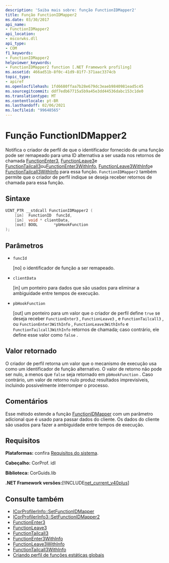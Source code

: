 ```yaml
---
description: 'Saiba mais sobre: função FunctionIDMapper2'
title: Função FunctionIDMapper2
ms.date: 03/30/2017
api_name:
- FunctionIDMapper2
api_location:
- mscorwks.dll
api_type:
- COM
f1_keywords:
- FunctionIDMapper2
helpviewer_keywords:
- FunctionIDMapper2 function [.NET Framework profiling]
ms.assetid: 466ad51b-8f0c-41d9-81f7-371aac3374cb
topic_type:
- apiref
ms.openlocfilehash: 1fd6680ffaa7b28e679dc3eaeb9840981ead5c45
ms.sourcegitcommit: ddf7edb67715a5b9a45e3dd44536dabc153c1de0
ms.translationtype: MT
ms.contentlocale: pt-BR
ms.lasthandoff: 02/06/2021
ms.locfileid: "99648565"
---
```

# <a name="functionidmapper2-function"></a>Função FunctionIDMapper2

Notifica o criador de perfil de que o identificador fornecido de uma função pode ser remapeado para uma ID alternativa a ser usada nos retornos de chamada [FunctionEnter3](functionenter3-function.md), [FunctionLeave3](functionleave3-function.md)e [FunctionTailcall3](functiontailcall3-function.md)ou[FunctionEnter3WithInfo](functionenter3withinfo-function.md), [FunctionLeave3WithInfo](functionleave3withinfo-function.md)e [FunctionTailcall3WithInfo](functiontailcall3withinfo-function.md) para essa função. `FunctionIDMapper2` também permite que o criador de perfil indique se deseja receber retornos de chamada para essa função.  
  
## <a name="syntax"></a>Sintaxe  
  
```cpp  
UINT_PTR __stdcall FunctionIDMapper2 (  
    [in]  FunctionID  funcId,  
    [in]  void * clientData,  
    [out] BOOL       *pbHookFunction  
);  
```  
  
## <a name="parameters"></a>Parâmetros

- `funcId`

  \[no] o identificador de função a ser remapeado.

- `clientData`

  \[in] um ponteiro para dados que são usados para eliminar a ambiguidade entre tempos de execução.

- `pbHookFunction`

  \[out] um ponteiro para um valor que o criador de perfil define `true` se deseja receber `FunctionEnter3` , `FunctionLeave3` , e `FunctionTailcall3` , ou `FunctionEnter3WithInfo` , `FunctionLeave3WithInfo` e `FunctionTailcall3WithInfo` retornos de chamada; caso contrário, ele define esse valor como `false` .

## <a name="return-value"></a>Valor retornado  

 O criador de perfil retorna um valor que o mecanismo de execução usa como um identificador de função alternativo. O valor de retorno não pode ser nulo, a menos que `false` seja retornado em `pbHookFunction` . Caso contrário, um valor de retorno nulo produz resultados imprevisíveis, incluindo possivelmente interromper o processo.  
  
## <a name="remarks"></a>Comentários  

 Esse método estende a função [FunctionIDMapper](functionidmapper-function.md) com um parâmetro adicional que é usado para passar dados do cliente. Os dados do cliente são usados para fazer a ambiguidade entre tempos de execução.  
  
## <a name="requirements"></a>Requisitos  

 **Plataformas:** confira [Requisitos do sistema](../../get-started/system-requirements.md).  
  
 **Cabeçalho:** CorProf. idl  
  
 **Biblioteca:** CorGuids.lib  
  
 **.NET Framework versões:**[!INCLUDE[net_current_v40plus](../../../../includes/net-current-v40plus-md.md)]  
  
## <a name="see-also"></a>Consulte também

- [ICorProfilerInfo::SetFunctionIDMapper](icorprofilerinfo-setfunctionidmapper-method.md)
- [ICorProfilerInfo3::SetFunctionIDMapper2](icorprofilerinfo3-setfunctionidmapper2-method.md)
- [FunctionEnter3](functionenter3-function.md)
- [FunctionLeave3](functionleave3-function.md)
- [FunctionTailcall3](functiontailcall3-function.md)
- [FunctionEnter3WithInfo](functionenter3withinfo-function.md)
- [FunctionLeave3WithInfo](functionleave3withinfo-function.md)
- [FunctionTailcall3WithInfo](functiontailcall3withinfo-function.md)
- [Criando perfil de funções estáticas globais](profiling-global-static-functions.md)
